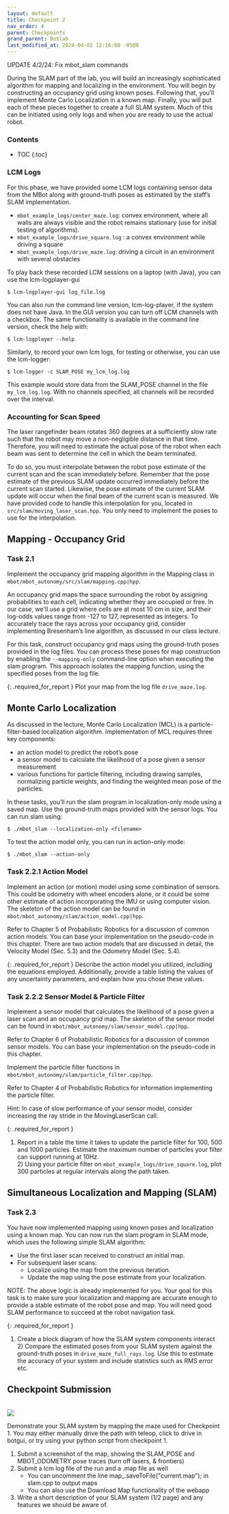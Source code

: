```yaml
---
layout: default
title: Checkpoint 2
nav_order: 4
parent: Checkpoints
grand_parent: Botlab
last_modified_at: 2024-04-02 12:16:00 -0500
---
```


UPDATE 4/2/24: Fix mbot_slam commands

During the SLAM part of the lab, you will build an increasingly sophisticated algorithm for mapping and localizing in the environment. You will begin by constructing an occupancy grid using known poses. Following that, you’ll implement Monte Carlo Localization in a known map. Finally, you will put each of these pieces together to create a full SLAM system.  Much of this can be initiated using only logs and when you are ready to use the actual robot.


### Contents
* TOC
{:toc}

### LCM Logs
For this phase, we have provided some LCM logs containing sensor data from the MBot along with ground-truth poses as estimated by the staff’s SLAM implementation.
- `mbot_example_logs/center_maze.log`: convex environment, where all walls are always visible and the robot remains stationary (use for initial testing of algorithms).
- `mbot_example_logs/drive_square.log` : a convex environment while driving a square
- `mbot_example_logs/drive_maze.log`: driving a circuit in an environment with several obstacles

To play back these recorded LCM sessions on a laptop (with Java), you can use the lcm-logplayer-gui
```
$ lcm-logplayer-gui log_file.log
```
You can also run the command line version, lcm-log-player, if the system does not have Java. In the GUI version you can turn off LCM channels with a checkbox. The same functionality is available in the command line version, check the help with:
```
$ lcm-logplayer --help
```
Similarly, to record your own lcm logs, for testing or otherwise, you can use the lcm-logger:
```
$ lcm-logger -c SLAM_POSE my_lcm_log.log 
```
This example would store data from the SLAM_POSE channel in the file `my_lcm_log.log`. With no channels specified, all channels will be recorded over the interval.  
 
### Accounting for Scan Speed
The laser rangefinder beam rotates 360 degrees at a sufficiently slow rate such that the robot may move a non-negligible distance in that time. Therefore, you will need to estimate the actual pose of the robot when each beam was sent to determine the cell in which the beam terminated. 

To do so, you must interpolate between the robot pose estimate of the current scan and the scan immediately before. Remember that the pose estimate of the previous SLAM update occurred immediately before the current scan started. Likewise, the pose estimate of the current SLAM update will occur when the final beam of the current scan is measured. We have provided code to handle this interpolation for you, located in `src/slam/moving_laser_scan.hpp`. You only need to implement the poses to use for the interpolation. 

## Mapping - Occupancy Grid
### Task 2.1
Implement the occupancy grid mapping algorithm in the Mapping class in `mbot/mbot_autonomy/src/slam/mapping.cpp|hpp`.

An occupancy grid maps the space surrounding the robot by assigning probabilities to each cell, indicating whether they are occupied or free. In our case, we'll use a grid where cells are at most 10 cm in size, and their log-odds values range from -127 to 127, represented as integers. To accurately trace the rays across your occupancy grid, consider implementing Bresenham’s line algorithm, as discussed in our class lecture.

For this task, construct occupancy grid maps using the ground-truth poses provided in the log files. You can process these poses for map construction by enabling the `--mapping-only` command-line option when executing the slam program. This approach isolates the mapping function, using the specified poses from the log file.

{: .required_for_report } 
Plot your map from the log file `drive_maze.log`.

## Monte Carlo Localization
As discussed in the lecture, Monte Carlo Localization (MCL) is a particle-filter-based localization algorithm. Implementation of MCL requires three key components: 
- an action model to predict the robot’s pose
- a sensor model to calculate the likelihood of a pose given a sensor measurement
- various functions for particle filtering, including drawing samples, normalizing particle weights, and finding the weighted mean pose of the particles. 

In these tasks, you’ll run the slam program in localization-only mode using a saved map. Use the ground-truth maps provided with the sensor logs. You can run slam using: 
```
$ ./mbot_slam --localization-only <filename>  
```

To test the action model only, you can run in action-only mode:
```
$ ./mbot_slam --action-only
```

### Task 2.2.1 Action Model
Implement an action (or motion) model using some combination of sensors. This could be odometry with wheel encoders alone, or it could be some other estimate of action incorporating the IMU or using computer vision. The skeleton of the action model can be found in `mbot/mbot_autonomy/slam/action_model.cpp|hpp`.

Refer to Chapter 5 of Probabilistic Robotics for a discussion of common action models. You can base your implementation on the pseudo-code in this chapter. There are two action models that are discussed in detail, the Velocity Model (Sec. 5.3) and the Odometry Model (Sec. 5.4).

{: .required_for_report } 
Describe the action model you utilized, including the equations employed. Additionally, provide a table listing the values of any uncertainty parameters, and explain how you chose these values.

### Task 2.2.2 Sensor Model & Particle Filter
Implement a sensor model that calculates the likelihood of a pose given a laser scan and an occupancy grid map. The skeleton of the sensor model can be found in `mbot/mbot_autonomy/slam/sensor_model.cpp|hpp`.  

Refer to Chapter 6 of Probabilistic Robotics for a discussion of common sensor models. You can base your implementation on the pseudo-code in this chapter.  

Implement the particle filter functions in `mbot/mbot_autonomy/slam/particle_filter.cpp|hpp`.

Refer to Chapter 4 of Probabilistic Robotics for information implementing the particle filter.

Hint: In case of slow performance of your sensor model, consider increasing the ray stride in the MovingLaserScan call.

{: .required_for_report } 
1) Report in a table the time it takes to update the particle filter for 100, 500 and 1000 particles. Estimate the maximum number of particles your filter can support running at 10Hz.
<br> 2) Using your particle filter on `mbot_example_logs/drive_square.log`, plot 300 particles at regular intervals along the path taken.     

## Simultaneous Localization and Mapping (SLAM)
### Task 2.3
You have now implemented mapping using known poses and localization using a known map. You can now run the slam program in SLAM mode, which uses the following simple SLAM algorithm:
- Use the first laser scan received to construct an initial map.
- For subsequent laser scans:
    - Localize using the map from the previous iteration.
    - Update the map using the pose estimate from your localization.

NOTE: The above logic is already implemented for you. Your goal for this task is to make sure your localization and mapping are accurate enough to provide a stable estimate of the robot pose and map. You will need good SLAM performance to succeed at the robot navigation task.

{: .required_for_report } 
1) Create a block diagram of how the SLAM system components interact
<br> 2) Compare the estimated poses from your SLAM system against the ground-truth poses in `drive_maze_full_rays.log`. Use this to estimate the accuracy of your system and include statistics such as RMS error etc.


## Checkpoint Submission
<br>
<a class="image-link" href="/assets/images/botlab/checkpoints/checkpoint1-maze.png">
<img src="/assets/images/botlab/checkpoints/checkpoint1-maze.png" alt=" " style="max-width:600px;"/>
</a>

Demonstrate your SLAM system by mapping the maze used for Checkpoint 1. You may either manually drive the path with teleop, click to drive in botgui, or try using your python script from checkpoint 1.
1. Submit a screenshot of the map, showing the SLAM_POSE and MBOT_ODOMETRY pose traces (turn off lasers, & frontiers)
2. Submit a lcm log file of the run and a .map file as well
    - You can uncomment the line map_.saveToFile("current.map"); in slam.cpp to output maps
    - You can also use the Download Map functionality of the webapp
4. Write a short description of your SLAM system (1/2 page) and any features we should be aware of.
